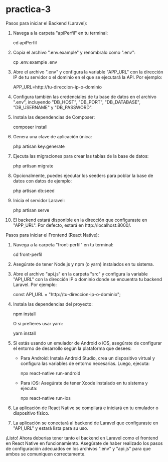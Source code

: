 # practica-3
 
Pasos para iniciar el Backend (Laravel):

1. Navega a la carpeta "apiPerfil" en tu terminal:

   cd apiPerfil

2. Copia el archivo ".env.example" y renómbralo como ".env":

   cp .env.example .env

3. Abre el archivo ".env" y configura la variable "APP_URL" con la dirección IP de tu servidor o el dominio en el que se ejecutará la API. Por ejemplo:

   APP_URL=http://tu-direccion-ip-o-dominio

4. Configura también las credenciales de tu base de datos en el archivo ".env", incluyendo "DB_HOST", "DB_PORT", "DB_DATABASE", "DB_USERNAME" y "DB_PASSWORD".

5. Instala las dependencias de Composer:

   composer install

6. Genera una clave de aplicación única:

   php artisan key:generate

7. Ejecuta las migraciones para crear las tablas de la base de datos:

   php artisan migrate

8. Opcionalmente, puedes ejecutar los seeders para poblar la base de datos con datos de ejemplo:

   php artisan db:seed

9. Inicia el servidor Laravel:

   php artisan serve

10. El backend estará disponible en la dirección que configuraste en "APP_URL". Por defecto, estará en http://localhost:8000/.

Pasos para iniciar el Frontend (React Native):

1. Navega a la carpeta "front-perfil" en tu terminal:

   cd front-perfil

2. Asegúrate de tener Node.js y npm (o yarn) instalados en tu sistema.

3. Abre el archivo "api.js" en la carpeta "src" y configura la variable "API_URL" con la dirección IP o dominio donde se encuentra tu backend Laravel. Por ejemplo:

   const API_URL = "http://tu-direccion-ip-o-dominio";

4. Instala las dependencias del proyecto:

   npm install

   O si prefieres usar yarn:

   yarn install

5. Si estás usando un emulador de Android o iOS, asegúrate de configurar el entorno de desarrollo según la plataforma que desees:

   - Para Android: Instala Android Studio, crea un dispositivo virtual y configura las variables de entorno necesarias. Luego, ejecuta:

     npx react-native run-android

   - Para iOS: Asegúrate de tener Xcode instalado en tu sistema y ejecuta:

     npx react-native run-ios

6. La aplicación de React Native se compilará e iniciará en tu emulador o dispositivo físico.

7. La aplicación se conectará al backend de Laravel que configuraste en "API_URL" y estará lista para su uso.

¡Listo! Ahora deberías tener tanto el backend en Laravel como el frontend en React Native en funcionamiento. Asegúrate de haber realizado los pasos de configuración adecuados en los archivos ".env" y "api.js" para que ambos se comuniquen correctamente.
